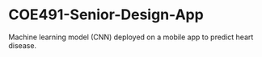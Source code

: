 # COE491-Senior-Design-App

Machine learning model (CNN) deployed on a mobile app to predict heart disease.
